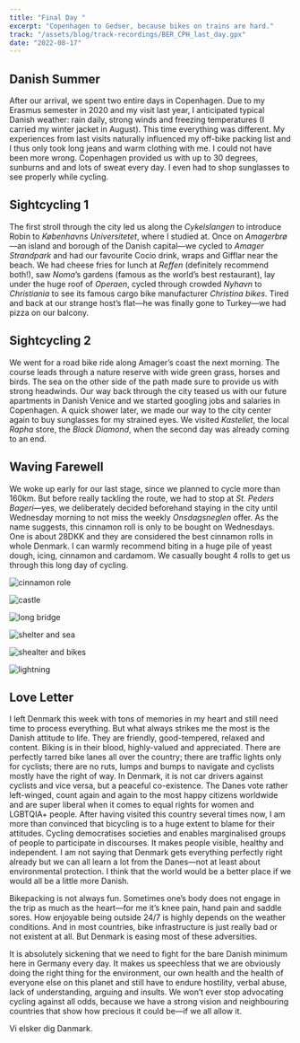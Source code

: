 ```yaml
---
title: "Final Day "
excerpt: "Copenhagen to Gedser, because bikes on trains are hard."
track: "/assets/blog/track-recordings/BER_CPH_last_day.gpx"
date: "2022-08-17"
---
```


## Danish Summer
After our arrival, we spent two entire days in Copenhagen. Due to my Erasmus semester in 2020 and my visit last year, I anticipated typical Danish weather: rain daily, strong winds and freezing temperatures (I carried my winter jacket in August). This time everything was different. My experiences from last visits naturally influenced my off-bike packing list and I thus only took long jeans and warm clothing with me. I could not have been more wrong. Copenhagen provided us with up to 30 degrees, sunburns and and lots of sweat every day. I even had to shop sunglasses to see properly while cycling. 

## Sightcycling 1

The first stroll through the city led us along the *Cykelslangen* to introduce Robin to *Københavns Universitetet*, where I studied at. Once on *Amagerbrø*—an island and borough of the Danish capital—we cycled to *Amager Strandpark* and had our favourite Cocio drink, wraps and Gifflar near the beach. We had cheese fries for lunch at *Reffen* (definitely recommend both!), saw *Noma*’s gardens (famous as the world’s best restaurant), lay under the huge roof of *Operaen*, cycled through crowded *Nyhavn* to *Christiania* to see its famous cargo bike manufacturer *Christina bikes*. Tired and back at our strange host’s flat—he was finally gone to Turkey—we had pizza on our balcony. 

## Sightcycling 2

We went for a road bike ride along Amager’s coast the next morning. The course leads through a nature reserve with wide green grass, horses and birds. The sea on the other side of the path made sure to provide us with strong headwinds. Our way back through the city teased us with our future apartments in Danish Venice and we started googling jobs and salaries in Copenhagen. 
A quick shower later, we made our way to the city center again to buy sunglasses for my strained eyes. We visited *Kastellet*, the local *Rapha* store, the *Black Diamond*, when the second day was already coming to an end.

## Waving Farewell

We woke up early for our last stage, since we planned to cycle more than 160km. But before really tackling the route, we had to stop at *St. Peders Bageri*—yes, we deliberately decided beforehand staying in the city until Wednesday morning to not miss the weekly *Onsdagsneglen* offer. As the name suggests, this cinnamon roll is only to be bought on Wednesdays. One is about 28DKK and they are considered the best cinnamon rolls in whole Denmark. I can warmly recommend biting in a huge pile of yeast dough, icing, cinnamon and cardamom. We casually bought 4 rolls to get us through this long day of cycling.

![cinnamon role]($BASEPATH/assets/blog/images/day8_kanelsnegel.jpg) 



![castle]($BASEPATH/assets/blog/images/day8_castle.jpg)

![long bridge]($BASEPATH/assets/blog/images/day8_long-bridge.jpg)

![shelter and sea]($BASEPATH/assets/blog/images/day8_shelter-and-sea.jpg)

![shealter and bikes]($BASEPATH/assets/blog/images/day8_shelter-and-bikes.jpg)

![lightning]($BASEPATH/assets/blog/images/day8_lightning.jpg)

## Love Letter

I left Denmark this week with tons of memories in my heart and still need time to process everything. But what always strikes me the most is the Danish attitude to life. They are friendly, good-tempered, relaxed and content. Biking is in their blood, highly-valued and appreciated. There are perfectly tarred bike lanes all over the country; there are traffic lights only for cyclists; there are no ruts, lumps and bumps to navigate and cyclists mostly have the right of way. In Denmark, it is not car drivers against cyclists and vice versa, but a peaceful co-existence. The Danes vote rather left-winged, count again and again to the most happy citizens worldwide and are super liberal when it comes to equal rights for women and LGBTQIA+ people. After having visited this country several times now, I am more than convinced that bicycling is to a huge extent to blame for their attitudes. Cycling democratises societies and enables marginalised groups of people to participate in discourses. It makes people visible, healthy and independent. I am not saying that Denmark gets everything perfectly right already but we can all learn a lot from the Danes—not at least about environmental protection. I think that the world would be a better place if we would all be a little more Danish. 

Bikepacking is not always fun. Sometimes one’s body does not engage in the trip as much as the heart—for me it’s knee pain, hand pain and saddle sores. How enjoyable being outside 24/7 is highly depends on the weather conditions. And in most countries, bike infrastructure is just really bad or not existent at all. But Denmark is easing most of these adversities. 

It is absolutely sickening that we need to fight for the bare Danish minimum here in Germany every day. It makes us speechless that we are obviously doing the right thing for the environment, our own health and the health of everyone else on this planet and still have to endure hostility, verbal abuse, lack of understanding, arguing and insults. We won’t ever stop advocating cycling against all odds, because we have a strong vision and neighbouring countries that show how precious it could be—if we all allow it. 

Vi elsker dig Danmark.
